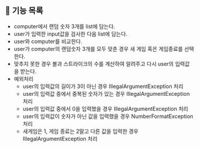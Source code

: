 ## :pencil:  기능 목록
- computer에서 랜덤 숫자 3개를 list에 담는다.
- user가 입력한 input값을 검사한 다음 list에 담는다.
- user와 computer를 비교한다.
- user가 computer의 랜덤숫자 3개를 모두 맞춘 경우 새 게임 혹은 게임종료를 선택한다.
- 맞추지 못한 경우 볼과 스트라이크의 수를 계산하여 알려주고 다시 user의 입력값을 받는다.
- 예외처리
	- user의 입력값의 길이가 3이 아닌 경우 IllegalArgumentException 처리
	- user의 입력값 중에서 중복된 숫자가 있는 경우 IllegalArgumentException 처리
	- user의 입력값 중에서 0을 입력했을 경우 IllegalArgumentException 처리
	- user의 입력값이 숫자가 아닌 값을 입력했을 경우 NumberFormatException 처리
	- 새게임은 1, 게임 종료는 2말고 다른 값을 입력한 경우 IllegalArgumentException 처리
	

